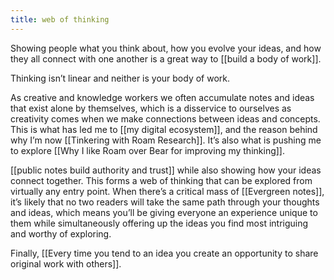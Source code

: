 ```yaml
---
title: web of thinking
---
```

Showing people what you think about, how you evolve your ideas, and how they all connect with one another is a great way to [[build a body of work]].

Thinking isn’t linear and neither is your body of work.

As creative and knowledge workers we often accumulate notes and ideas that exist alone by themselves, which is a disservice to ourselves as creativity comes when we make connections between ideas and concepts. This is what has led me to [[my digital ecosystem]], and the reason behind why I’m now [[Tinkering with Roam Research]]. It’s also what is pushing me to explore [[Why I like Roam over Bear for improving my thinking]].

[[public notes build authority and trust]] while also showing how your ideas connect together. This forms a web of thinking that can be explored from virtually any entry point. When there’s a critical mass of [[Evergreen notes]], it’s likely that no two readers will take the same path through your thoughts and ideas, which means you’ll be giving everyone an experience unique to them while simultaneously offering up the ideas you find most intriguing and worthy of exploring.

Finally, [[Every time you tend to an idea you create an opportunity to share original work with others]].
